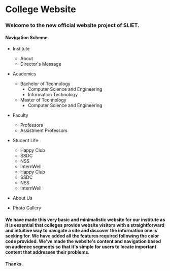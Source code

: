 # College Website
### Welcome to the new official website project of SLIET. 



#### Navigation Scheme
* Institute
    * About
    * Director's Message
    
* Academics
    * Bachelor of Technology
        * Computer Science and Engineering
        * Information Technology
    * Master of Technology
        * Computer Science and Engineering

* Faculty
    * Professors
    * Assistment Professors
   
* Student Life
    * Happy Club
    * SSDC
    * NSS
    * InternWell
    * Happy Club
    * SSDC
    * NSS
    * InternWell

* About Us
* Photo Gallery




#### We have made this very basic and minimalistic website for our institute as it is essential  that colleges provide website visitors with a straightforward and intuitive way to navigate a site and discover the information one is seeking for. We have added all the features required following the color code provided. We've made the website's content and navigation based on audience segments so that it's simple for users to locate important content that addresses their problems.

#### Thanks.

